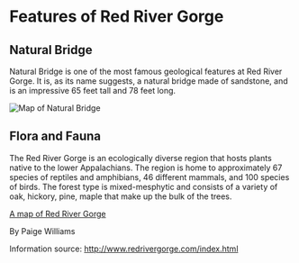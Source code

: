 # Features of Red River Gorge
## Natural Bridge
Natural Bridge is one of the most famous geological features at Red River Gorge. It is, as its name suggests, a natural bridge made of sandstone, and is an impressive 65 feet tall and 78 feet long.

![Map of Natural Bridge](http://www.redrivergorge.com/img/img_bridge.jpg)

## Flora and Fauna
The Red River Gorge is an ecologically diverse region that hosts plants native to the lower Appalachians. The region is home to approximately 67 species of reptiles and amphibians, 46 different mammals, and 100 species of birds. The forest type is mixed-mesphytic and consists of a variety of oak, hickory, pine, maple that make up the bulk of the trees.

[A map of Red River Gorge](http://www.redrivergorge.com/pdf/rrg_map_sm.pdf)

By Paige Williams

Information source: http://www.redrivergorge.com/index.html
